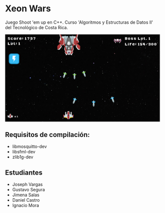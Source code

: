# Xeon Wars
Juego Shoot 'em up en C++. Curso 'Algoritmos y Estructuras de Datos II' del Tecnológico de Costa Rica.
<p align="center">
<img src="artwork/BossBattle.png" align = "center">
</p>

## Requisitos de compilación:
- libmosquitto-dev
- libsfml-dev
- zlib1g-dev

## Estudiantes
- Joseph Vargas
- Gustavo Segura
- Jimena Salas
- Daniel Castro
- Ignacio Mora
